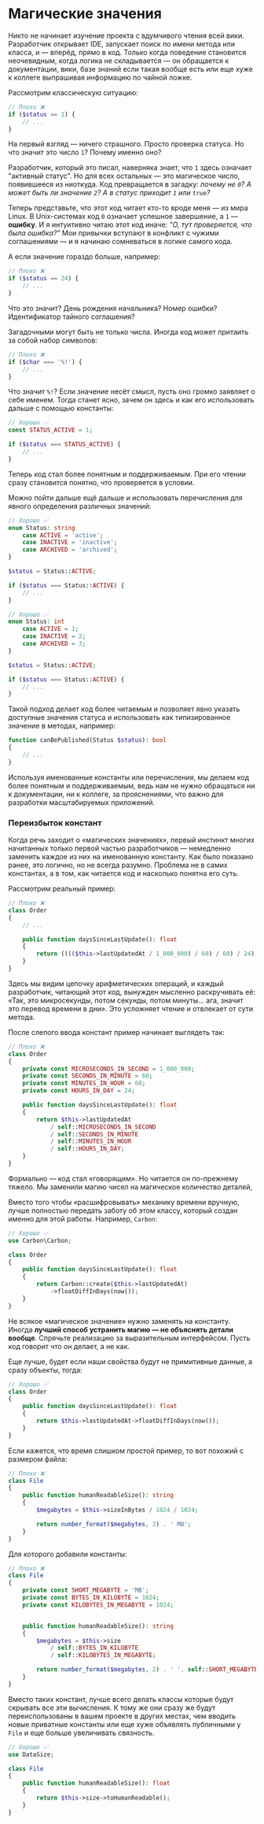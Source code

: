 # Магические значения

Никто не начинает изучение проекта с вдумчивого чтения всей вики. 
Разработчик открывает IDE, запускает поиск по имени метода или класса, и — вперёд, прямо в код. 
Только когда поведение становится неочевидным, когда логика не складывается — он обращается к документации, вики, базе знаний если такая вообще есть или еще хуже к коллеге выпрашивая информацию по чайной ложке.

Рассмотрим классическую ситуацию:

```php
// Плохо ❌
if ($status == 1) {
    // ...
}
```

На первый взгляд — ничего страшного. Просто проверка статуса.
Но что значит это число `1`? Почему именно оно?

Разработчик, который это писал, наверняка знает, что `1` здесь означает "активный статус".
Но для всех остальных — это магическое число, появившееся из ниоткуда.
Код превращается в загадку: *почему не `0`? А может быть ли значение `2`? А в статус приходит `1` или `true`?*

Теперь представьте, что этот код читает кто-то вроде меня — из мира Linux.
В Unix-системах код `0` означает успешное завершение, а `1` — **ошибку**.
И я интуитивно читаю этот код иначе: *"О, тут проверяется, что была ошибка?"*
Мои привычки вступают в конфликт с чужими соглашениями — и я начинаю сомневаться в логике самого кода.

А если значение гораздо больше, например:

```php
// Плохо ❌
if ($status == 24) {
    // ...
}
```

Что это значит? День рождения начальника? Номер ошибки? Идентификатор тайного соглашения?

Загадочными могут быть не только числа. Иногда код может притаить за собой набор символов:

```php
// Плохо ❌
if ($char === '%!') {
    // ...
}
```

Что значит `%!`? Если значение несёт смысл, пусть оно громко заявляет о себе именем. Тогда станет ясно, зачем он здесь и как его использовать дальше с помощью константы:

```php
// Хорошо ✅
const STATUS_ACTIVE = 1;

if ($status === STATUS_ACTIVE) {
    // ...
}
```

Теперь код стал более понятным и поддерживаемым. 
При его чтении сразу становится понятно, что проверяется в условии.

Можно пойти дальше ещё дальше и использовать перечисления для явного определения различных значений:

```php
// Хорошо ✅
enum Status: string
    case ACTIVE = 'active';
    case INACTIVE = 'inactive';
    case ARCHIVED = 'archived';
}

$status = Status::ACTIVE;

if ($status === Status::ACTIVE) {
    // ...
}
```

```php
// Хорошо ✅
enum Status: int
    case ACTIVE = 1;
    case INACTIVE = 2;
    case ARCHIVED = 3;
}

$status = Status::ACTIVE;

if ($status === Status::ACTIVE) {
    // ...
}
```

Такой подход делает код более читаемым и позволяет явно указать доступные значения статуса и использовать как типизированное значение в методах, например:

```php
function canBePublished(Status $status): bool
{
    // ...
}
```

Используя именованные константы или перечисления, мы делаем код более понятным и поддерживаемым, ведь нам не нужно обращаться ни к документации, ни к коллеге, за прояснениями, что важно для разработки масштабируемых приложений.


### Переизбыток констант

Когда речь заходит о «магических значениях», первый инстинкт многих начитанных только первой частью разработчиков — немедленно заменить каждое из них на именованную константу. 
Как было показано ранее, это логично, но не всегда разумно. Проблема не в самих константах, а в том, как читается код и насколько понятна его суть.

Рассмотрим реальный пример:

```php
// Плохо ❌
class Order
{
    // ...

    public function daysSinceLastUpdate(): float
    {
        return (((($this->lastUpdatedAt / 1_000_000) / 60) / 60) / 24);
    }
}
```

Здесь мы видим цепочку арифметических операций, и каждый разработчик, читающий этот код, вынужден мысленно раскручивать её:
 «Так, это микросекунды, потом секунды, потом минуты... ага, значит это перевод времени в дни». 
Это усложняет чтение и отвлекает от сути метода.


После слепого ввода констант пример начинает выглядеть так:
```php
// Плохо ❌
class Order
{
    private const MICROSECONDS_IN_SECOND = 1_000_000;
    private const SECONDS_IN_MINUTE = 60;
    private const MINUTES_IN_HOUR = 60;
    private const HOURS_IN_DAY = 24;

    public function daysSinceLastUpdate(): float
    {
        return $this->lastUpdatedAt
            / self::MICROSECONDS_IN_SECOND
            / self::SECONDS_IN_MINUTE
            / self::MINUTES_IN_HOUR
            / self::HOURS_IN_DAY;
    }
}
```

Формально — код стал «говорящим». Но читается он по-прежнему тяжело. Мы заменили магию чисел на магическое количество деталей,

Вместо того чтобы «расшифровывать» механику времени вручную, лучше полностью передать заботу об этом классу, который создан именно для этой работы. 
Например, `Carbon`:

```php
// Хорошо ✅
use Carbon\Carbon;

class Order
{
    public function daysSinceLastUpdate(): float
    {
        return Carbon::create($this->lastUpdatedAt)
            ->floatDiffInDays(now());
    }
}
```

Не всякое «магическое значение» нужно заменять на константу. Иногда **лучший способ устранить магию — не объяснять детали вообще**. Спрячьте реализацию за выразительным интерфейсом. Пусть код говорит что он делает, а не как.

Еще лучше, будет если наши свойства будут не примитивные данные, а сразу объекты, тогда:

```php
// Хорошо ✅
class Order
{
    public function daysSinceLastUpdate(): float
    {
        return $this->lastUpdatedAt->floatDiffInDays(now());
    }
}
```

Если кажется, что время слишком простой пример, то вот похожий с размером файла:

```php
// Плохо ❌
class File
{
    public function humanReadableSize(): string
    {
        $megabytes = $this->sizeInBytes / 1024 / 1024;

        return number_format($megabytes, 2) . ' MB';
    }
}
```

Для которого добавили константы:

```php
// Плохо ❌
class File
{
    private const SHORT_MEGABYTE = 'MB';
    private const BYTES_IN_KILOBYTE = 1024;
    private const KILOBYTES_IN_MEGABYTE = 1024;


    public function humanReadableSize(): string
    {
        $megabytes = $this->size
            / self::BYTES_IN_KILOBYTE
            / self::KILOBYTES_IN_MEGABYTE;

        return number_format($megabytes, 2) . ' '. self::SHORT_MEGABYTE;
    }
}
```

Вместо таких констант, лучше всего делать классы которые будут скрывать все эти вычисления. 
К тому же они сразу же будут переиспользованы в вашем проекте в других местах, чем вводить новые приватные константы или еще хуже объявлять публичными у `File` и еще больше увеличивать связность.


```php
// Хорошо ✅
use DataSize;

class File
{
    public function humanReadableSize(): float
    {
        return $this->size->toHumanReadable();
    }
}
```
